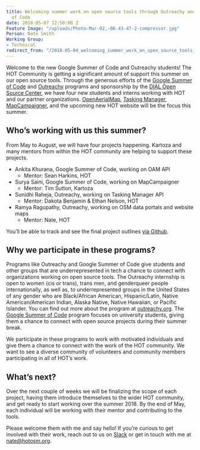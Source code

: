 ```yaml
---
title: Welcoming summer work on open source tools through Outreachy and Google Summer
  of Code
date: 2018-05-07 12:50:00 Z
Feature Image: "/uploads/Photo-Mar-02,-06-43-47-2-compressor.jpg"
Person: Nate Smith
Working Group:
- Technical
redirect_from: "/2018-05-04_welcoming_summer_work_on_open_source_tools_through_outreachy_and_google_summer_of"
---
```


Welcome to the new Google Summer of Code and Outreachy students! The HOT Community is getting a significant amount of support this summer on our open source tools. Through the generous efforts of the [Google Summer of Code](https://summerofcode.withgoogle.com/) and [Outreachy](https://www.outreachy.org/) programs and sponsorship by the [DIAL Open Source Center](http://www.osc.dial.community/), we have four new students and interns working with HOT and our partner organizations. [OpenAerialMap](https://openaerialmap.org/), [Tasking Manager](https://tasks.hotosm.org/), [MapCampaigner](http://campaigns.hotosm.org/all), and the upcoming new HOT website will be the focus this summer. 

## Who’s working with us this summer?

From May to August, we will have four projects happening. Kartoza and many mentors from within the HOT community are helping to support these projects.

* Ankita Khurana, Google Summer of Code, working on OAM API
  - Mentor: Sean Harkins, HOT
* Surya Saini, Google Summer of Code, working on MapCampaigner
  - Mentor: Tim Sutton, Kartoza
* Sunidhi Raheja, Outreachy, working on Tasking Manager API
  - Mentor: Dakota Benjamin & Ethan Nelson, HOT
* Ramya Ragupathy, Outreachy, working on OSM data portals and website maps
  - Mentor: Nate, HOT

You’ll be able to track and see the final project outlines [via Github](https://github.com/hotosm/tech/issues/114).

## Why we participate in these programs?

Programs like Outreachy and Google Summer of Code give students and other groups that are underrepresented in tech a chance to connect with organizations working on open source tools. The Outreachy internship is open to women (cis or trans), trans men, and genderqueer people internationally, as well as, to underrepresented groups in the United States of any gender who are Black/African American, Hispanic/Latin, Native American/American Indian, Alaska Native, Native Hawaiian, or Pacific Islander. You can find out more about the program at [outreachy.org](https://www.outreachy.org/). The [Google Summer of Code](https://summerofcode.withgoogle.com/) program focuses on university students, giving them a chance to connect with open source projects during their summer break. 

We participate in these programs to work with motivated individuals and give them a chance to connect with the work of the HOT community. We want to see a diverse community of volunteers and community members participating in all of HOT’s work. 

## What’s next?

Over the next couple of weeks we will be finalizing the scope of each project, having them introduce themselves to the wider HOT community, and get ready to start working over the summer 2018. By the end of May, each individual will be working with their mentor and contributing to the tools.

Please welcome them with me and say hello! If you’re curious to get involved with their work, reach out to us on [Slack](http://slack.hotosm.org/) or get in touch with me at nate@hotosm.org.